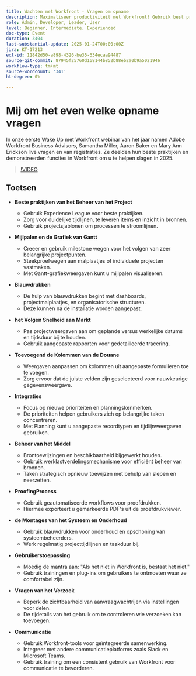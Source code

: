 ```yaml
---
title: Wachten met Workfront - Vragen om opname
description: Maximaliseer productiviteit met Workfront! Gebruik best practices, mijlpalen, blauwdrukken en integratie. Bronnen, proefdrukken en systeeminstellingen beheren. Gebruikerstoepassing aanmoedigen en communicatie stroomlijnen.
role: Admin, Developer, Leader, User
level: Beginner, Intermediate, Experienced
doc-type: Event
duration: 3404
last-substantial-update: 2025-01-24T00:00:00Z
jira: KT-17213
exl-id: 11842d50-a898-4326-be35-634ecaa94487
source-git-commit: 87945f25760d168144b852b88eb2a0b9a5021946
workflow-type: tm+mt
source-wordcount: '341'
ht-degree: 0%

---
```


# Mij om het even welke opname vragen

In onze eerste Wake Up met Workfront webinar van het jaar namen Adobe Workfront Business Advisors, Samantha Miller, Aaron Baker en Mary Ann Erickson live vragen en van registraties. Ze deelden hun beste praktijken en demonstreerden functies in Workfront om u te helpen slagen in 2025.

>[!VIDEO](https://video.tv.adobe.com/v/3443085/?learn=on&enablevpops)

## Toetsen

* **Beste praktijken van het Beheer van het Project**

   * Gebruik Experience League voor beste praktijken.
   * Zorg voor duidelijke tijdlijnen, te leveren items en inzicht in bronnen.
   * Gebruik projectsjablonen om processen te stroomlijnen.

* **Mijlpalen en de Grafiek van Gantt**

   * Creeer en gebruik milestone wegen voor het volgen van zeer belangrijke projectpunten.
   * Steekproefwegen aan malplaatjes of individuele projecten vastmaken.
   * Met Gantt-grafiekweergaven kunt u mijlpalen visualiseren.

* **Blauwdrukken**

   * De hulp van blauwdrukken begint met dashboards, projectmalplaatjes, en organisatorische structuren.
   * Deze kunnen na de installatie worden aangepast.

* **het Volgen Snelheid aan Markt**

   * Pas projectweergaven aan om geplande versus werkelijke datums en tijdsduur bij te houden.
   * Gebruik aangepaste rapporten voor gedetailleerde tracering.

* **Toevoegend de Kolommen van de Douane**

   * Weergaven aanpassen om kolommen uit aangepaste formulieren toe te voegen.
   * Zorg ervoor dat de juiste velden zijn geselecteerd voor nauwkeurige gegevensweergave.

* **Integraties**

   * Focus op nieuwe prioriteiten en planningskenmerken.
   * De prioriteiten helpen gebruikers zich op belangrijke taken concentreren.
   * Met Planning kunt u aangepaste recordtypen en tijdlijnweergaven gebruiken.

* **Beheer van het Middel**

   * Brontoewijzingen en beschikbaarheid bijgewerkt houden.
   * Gebruik werklastverdelingsmechanisme voor efficiënt beheer van bronnen.
   * Taken strategisch opnieuw toewijzen met behulp van slepen en neerzetten.

* **ProofingProcess**

   * Gebruik geautomatiseerde workflows voor proefdrukken.
   * Hiermee exporteert u gemarkeerde PDF&#39;s uit de proefdrukviewer.

* **de Montages van het Systeem en Onderhoud**

   * Gebruik blauwdrukken voor onderhoud en opschoning van systeembeheerders.
   * Werk regelmatig projecttijdlijnen en taakduur bij.

* **Gebruikerstoepassing**

   * Moedig de mantra aan: &quot;Als het niet in Workfront is, bestaat het niet.&quot;
   * Gebruik trainingen en plug-ins om gebruikers te ontmoeten waar ze comfortabel zijn.

* **Vragen van het Verzoek**

   * Beperk de zichtbaarheid van aanvraagwachtrijen via instellingen voor delen.
   * De rijdetails van het gebruik om te controleren wie verzoeken kan toevoegen.

* **Communicatie**

   * Gebruik Workfront-tools voor geïntegreerde samenwerking.
   * Integreer met andere communicatieplatforms zoals Slack en Microsoft Teams.
   * Gebruik training om een consistent gebruik van Workfront voor communicatie te bevorderen.
